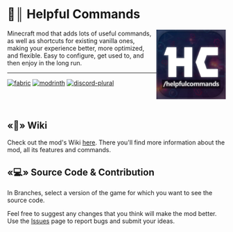 # 📝║ Helpful Commands
<img align="right" width="160" src="assets/logo.jpg"></img>
Minecraft mod that adds lots of useful commands, as well as shortcuts for existing vanilla ones, making your experience better, more optimized, and flexible. Easy to configure, get used to, and then enjoy in the long run.
***
<a href="https://fabricmc.net/"><img alt="fabric" height="56" src="https://cdn.jsdelivr.net/npm/@intergrav/devins-badges@3/assets/cozy/supported/fabric_vector.svg"></a>
<a href="https://modrinth.com/mod/helpfulcommands/"><img href="" alt="modrinth" height="56" src="https://cdn.jsdelivr.net/npm/@intergrav/devins-badges@3/assets/cozy/available/modrinth_vector.svg"></a>
<a href="https://discord.gg/zkacdSH8Vu"><img alt="discord-plural" src="https://cdn.jsdelivr.net/npm/@intergrav/devins-badges@3/assets/cozy/social/discord-plural_vector.svg"></a>

<br></br>

## «📖» Wiki
Check out the mod's Wiki [here](https://expecticament.github.io/HelpfulCommands/commands). There you'll find more information about the mod, all its features and commands.

## «💻» Source Code & Contribution
In Branches, select a version of the game for which you want to see the source code.

Feel free to suggest any changes that you think will make the mod better. Use the [Issues](https://github.com/Expecticament/HelpfulCommands/issues) page to report bugs and submit your ideas.
